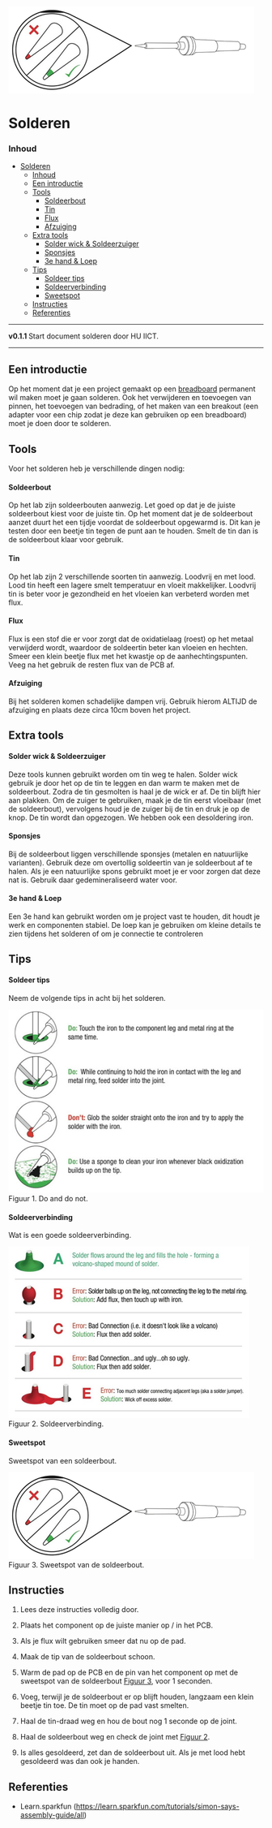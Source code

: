 ![logo](../solderen/img/iron_hotspot.png) [](logo-id)

# Solderen[](title-id)

### Inhoud[](toc-id)

- [Solderen](#solderen)
    - [Inhoud](#inhoud)
  - [Een introductie](#een-introductie)
  - [Tools](#tools)
      - [Soldeerbout](#soldeerbout)
      - [Tin](#tin)
      - [Flux](#flux)
      - [Afzuiging](#afzuiging)
  - [Extra tools](#extra-tools)
      - [Solder wick \& Soldeerzuiger](#solder-wick--soldeerzuiger)
      - [Sponsjes](#sponsjes)
      - [3e hand \& Loep](#3e-hand--loep)
  - [Tips](#tips)
      - [Soldeer tips](#soldeer-tips)
      - [Soldeerverbinding](#soldeerverbinding)
      - [Sweetspot](#sweetspot)
  - [Instructies](#instructies)
  - [Referenties](#referenties)

---

**v0.1.1 [](version-id)** Start document solderen door HU IICT[](author-id).

---

## Een introductie

Op het moment dat je een project gemaakt op een [breadboard](../breadboard/README.md) permanent wil maken moet je gaan solderen. Ook het verwijderen en toevoegen van pinnen, het toevoegen van bedrading, of het maken van een breakout (een adapter voor een chip zodat je deze kan gebruiken op een breadboard) moet je doen door te solderen.

## Tools

Voor het solderen heb je verschillende dingen nodig:

#### Soldeerbout

Op het lab zijn soldeerbouten aanwezig. Let goed op dat je
de juiste soldeerbout kiest voor de juiste tin. Op het moment dat je
de soldeerbout aanzet duurt het een tijdje voordat de soldeerbout opgewarmd is.
Dit kan je testen door een beetje tin tegen de punt aan te houden. Smelt
de tin dan is de soldeerbout klaar voor gebruik.

#### Tin

Op het lab zijn 2 verschillende soorten tin aanwezig. Loodvrij en met
lood. Lood tin heeft een lagere smelt temperatuur en vloeit makkelijker.
Loodvrij tin is beter voor je gezondheid en het vloeien kan verbeterd
worden met flux.

#### Flux

Flux is een stof die er voor zorgt dat de oxidatielaag (roest) op het
metaal verwijderd wordt, waardoor de soldeertin beter kan vloeien en
hechten. Smeer een klein beetje flux met het kwastje op de
aanhechtingspunten. Veeg na het gebruik de resten flux van de PCB af.

#### Afzuiging

Bij het solderen komen schadelijke dampen vrij. Gebruik hierom ALTIJD de
afzuiging en plaats deze circa 10cm boven het project.

## Extra tools

#### Solder wick & Soldeerzuiger

Deze tools kunnen gebruikt worden om tin weg te halen. Solder wick
gebruik je door het op de tin te leggen en dan warm te maken met de
soldeerbout. Zodra de tin gesmolten is haal je de wick er af. De tin
blijft hier aan plakken. Om de zuiger te gebruiken, maak je de tin eerst
vloeibaar (met de soldeerbout), vervolgens houd je de zuiger bij de tin
en druk je op de knop. De tin wordt dan opgezogen. We hebben ook een desoldering iron.

#### Sponsjes

Bij de soldeerbout liggen verschillende sponsjes (metalen en natuurlijke
varianten). Gebruik deze om overtollig soldeertin van je soldeerbout af
te halen. Als je een natuurlijke spons gebruikt moet je er voor zorgen
dat deze nat is. Gebruik daar gedemineraliseerd water voor.

#### 3e hand & Loep

Een 3e hand kan gebruikt worden om je project vast te houden, dit houdt
je werk en componenten stabiel. De loep kan je gebruiken om kleine
details te zien tijdens het solderen of om je connectie te controleren

## Tips

#### Soldeer tips 

Neem de volgende tips in acht bij het solderen.

![Figuur 1](../solderen/img/dosanddonts.png)
Figuur 1. Do and do not.

#### Soldeerverbinding 

Wat is een goede soldeerverbinding.

![Figuur 2](../solderen/img/correct_joint.png)
Figuur 2. Soldeerverbinding.

#### Sweetspot 

Sweetspot van een soldeerbout.

![Figuur 3](../solderen/img/iron_hotspot.png)
Figuur 3. Sweetspot van de soldeerbout.

## Instructies

1.  Lees deze instructies volledig door.

2.  Plaats het component op de juiste manier op / in het PCB.

3.  Als je flux wilt gebruiken smeer dat nu op de pad.

4.  Maak de tip van de soldeerbout schoon.

5.  Warm de pad op de PCB en de pin van het component op met de
    sweetspot van de soldeerbout [Figuur 3](#soldeer-tips), voor 1 seconden.

6.  Voeg, terwijl je de soldeerbout er op blijft houden, langzaam een
    klein beetje tin toe. De tin moet op de pad vast smelten.

7.  Haal de tin-draad weg en hou de bout nog 1 seconde op de joint.

8.  Haal de soldeerbout weg en check de joint met [Figuur 2](#soldeer-tips).

9.  Is alles gesoldeerd, zet dan de soldeerbout uit. Als je met lood
    hebt gesoldeerd was dan ook je handen.

## Referenties
- Learn.sparkfun (<https://learn.sparkfun.com/tutorials/simon-says-assembly-guide/all>)